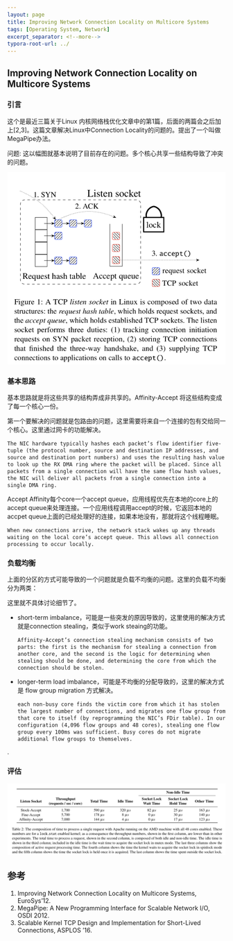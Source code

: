 ```yaml
---
layout: page
title: Improving Network Connection Locality on Multicore Systems
tags: [Operating System, Network]
excerpt_separator: <!--more-->
typora-root-url: ../
---
```




## Improving Network Connection Locality on Multicore Systems 



### 引言

  这个是最近三篇关于Linux 内核网络栈优化文章中的第1篇，后面的两篇会之后加上[2,3]。这篇文章解决Linux中Connection Locality的问题的。提出了一个叫做MegaPipe办法。

  问题:  这以幅图就基本说明了目前存在的问题。多个核心共享一些结构导致了冲突的问题。

![conn-local-listen](/assets/img/conn-local-listen.png)



### 基本思路

  基本思路就是将这些共享的结构弄成非共享的。Affinity-Accept 将这些结构变成了每一个核心一份。

  第一个要解决的问题就是包路由的问题，这里需要将来自一个连接的包有交给同一个核心。这里通过网卡的功能解决。

```
The NIC hardware typically hashes each packet’s flow identifier five-tuple (the protocol number, source and destination IP addresses, and source and destination port numbers) and uses the resulting hash value to look up the RX DMA ring where the packet will be placed. Since all packets from a single connection will have the same flow hash values, the NIC will deliver all packets from a single connection into a single DMA ring.
```

Accept Affinity每个core一个accept queue，应用线程优先在本地的core上的accept queue来处理连接。一个应用线程调用accept的时候，它返回本地的accpet queue上面的已经处理好的连接，如果本地没有，那就将这个线程睡眠。

```
When new connections arrive, the network stack wakes up any threads waiting on the local core’s accept queue. This allows all connection processing to occur locally.
```



### 负载均衡

 上面的分区的方式可能导致的一个问题就是负载不均衡的问题。这里的负载不均衡分为两类：

  这里就不具体讨论细节了。

* short-term imbalance，可能是一些突发的原因导致的，这里使用的解决方式就是connection stealing，类似于work steaing的功能。

  ```
  Affinity-Accept’s connection stealing mechanism consists of two parts: the first is the mechanism for stealing a connection from another core, and the second is the logic for determining when stealing should be done, and determining the core from which the connection should be stolen.
  ```

  

* longer-term load imbalance，可能是不均衡的分配导致的，这里的解决方式是 flow group migration 方式解决。

  ```
  each non-busy core finds the victim core from which it has stolen the largest number of connections, and migrates one flow group from that core to itself (by reprogramming the NIC’s FDir table). In our configuration (4,096 flow groups and 48 cores), stealing one flow group every 100ms was sufficient. Busy cores do not migrate additional flow groups to themselves.
  ```

.

>

### 评估

![conn-local-evolution](/assets/img/conn-local-evolution.png)





## 参考

1. Improving Network Connection Locality on Multicore Systems, EuroSys’12.
2. MegaPipe: A New Programming Interface for Scalable Network I/O, OSDI 2012.
3. Scalable Kernel TCP Design and Implementation for Short-Lived Connections, ASPLOS ’16.


